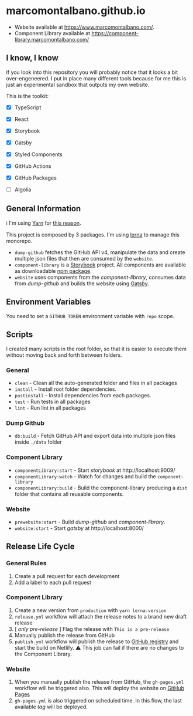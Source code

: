 # marcomontalbano.github.io

* Website available at https://www.marcomontalbano.com/.
* Component Library available at https://component-library.marcomontalbano.com/

## I know, I know

If you look into this repository you will probably notice that it looks a bit over-engeneered. I put in place many different tools because for me this is just an experimental sandbox that outputs my own website.

This is the toolkit:

- [x] TypeScript
- [x] React
- [x] Storybook
- [x] Gatsby
- [x] Styled Components
- [x] GitHub Actions
- [x] GitHub Packages
- [ ] Algolia


## General Information

:information_source: I'm using [Yarn](https://yarnpkg.com/) for [this reason](https://github.com/storybookjs/storybook/issues/6505).

This project is composed by 3 packages. I'm using [lerna](https://github.com/lerna/lerna) to manage this monorepo.

* `dump-github` fetches the GitHub API v4, manipulate the data and create multiple json files that then are consumed by the `website`.
* `component-library` is a [Storybook](https://storybook.js.org/) project. All components are available as downloadable [npm package](https://github.com/marcomontalbano/marcomontalbano.github.io/packages/79405).
* `website` uses components from the *component-library*, consumes data from *dump-github* and builds the website using [Gatsby](https://www.gatsbyjs.org/).

## Environment Variables

You need to set a `GITHUB_TOKEN` environment variable with `repo` scope.

## Scripts

I created many scripts in the root folder, so that it is easier to execute them without moving back and forth between folders.

### General

* `clean` - Clean all the auto-generated folder and files in all packages
* `install` - Install root folder dependencies.
* `postinstall` - Install dependencies from each packages.
* `test` - Run tests in all packages
* `lint` - Run lint in all packages

### Dump Github

* `db:build` - Fetch GitHub API and export data into multiple json files inside `./data` folder

### Component Library

* `componentLibrary:start` - Start *storybook* at http://localhost:9009/
* `componentLibrary:watch` - Watch for changes and build the `component-library`
* `componentLibrary:build` - Build the component-library producing a `dist` folder that contains all reusable components.

### Website

* `prewebsite:start` - Build *dump-github* and *component-library*.
* `website:start` - Start *gatsby* at http://localhost:8000/


## Release Life Cycle

### General Rules

1. Create a pull request for each development
1. Add a label to each pull request

### Component Library

1. Create a new version from `production` with `yarn lerna:version`
1. `release.yml` workflow will attach the release notes to a brand new draft release
1. [ *only pre-release* ] Flag the release with `This is a pre-release`
1. Manually publish the release from GitHub
1. `publish.yml` workflow will publish the release to [GitHub registry](https://github.com/marcomontalbano/marcomontalbano.github.io/packages) and start the build on Netlify. :warning: This job can fail if there are no changes to the Component Library.

### Website

1. When you manually publish the release from GitHub, the `gh-pages.yml` workflow will be triggered also. This will deploy the website on [GitHub Pages](https://pages.github.com/)
1. `gh-pages.yml` is also triggered on scheduled time. In this flow, the last available *tag* will be deployed.
